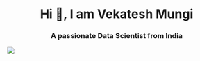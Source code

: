<h1 align="center">Hi 👋, I am Vekatesh Mungi</h1>
<h3 align="center">A passionate Data Scientist from India</h3>
<img src="https://pbs.twimg.com/profile_images/838312650190778373/uhsvbpKW_400x400.jpg">

